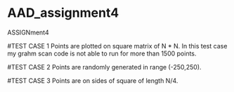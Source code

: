 # AAD_assignment4
ASSIGNment4

#TEST CASE 1
Points are plotted on square matrix of N * N.
In this test case my grahm scan code is not able to run for more than 1500 points.

#TEST CASE 2
Points are randomly generated in range (-250,250).

#TEST CASE 3
Points are on sides of square of length N/4.

